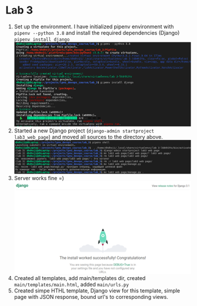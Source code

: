 # Lab 3
1. Set up the environment. I have initialized pipenv environment with `pipenv --python 3.8` and install the required dependencies (Django) `pipenv install django` ![](screens/1.png)
2. Started a new Django project (`django-admin startproject lab3_web_page`) and moved all sources to the directory above. ![](screens/2.png)
3. Server works fine =) ![](screens/3.png)
4. Created all templates, add main/templates dir, created `main/templates/main.html`, added `main/urls.py`
5. Created simpe HTHL template, Django view for this template, simple page with JSON response, bound url's to corresponding views.